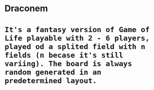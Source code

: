 # Draconem

# `It's a fantasy version of Game of Life playable with 2 - 6 players, played od a splited field with n fields (n becase it's still variing). The board is always random generated in an predetermined layout.`